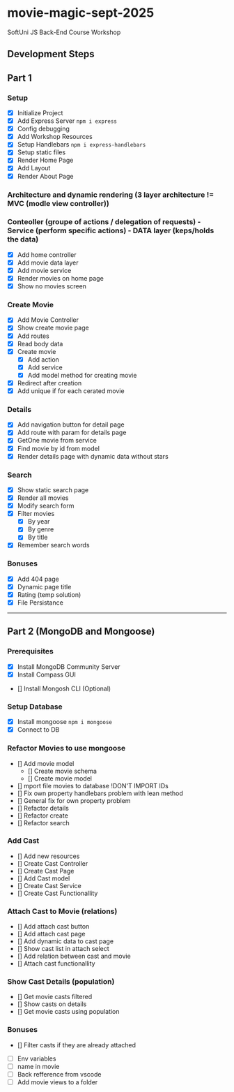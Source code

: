 # movie-magic-sept-2025

SoftUni JS Back-End Course Workshop

## Development Steps

## Part 1

### Setup

- [x] Initialize Project
- [x] Add Express Server `npm i express`
- [x] Config debugging
- [x] Add Workshop Resources
- [x] Setup Handlebars `npm i express-handlebars`
- [x] Setup static files
- [x] Render Home Page
- [x] Add Layout
- [x] Render About Page

### Architecture and dynamic rendering (3 layer architecture != MVC (modle view controller))

### Conteoller (groupe of actions / delegation of requests) - Service (perform specific actions) - DATA layer (keps/holds the data)

- [x] Add home controller
- [x] Add movie data layer
- [x] Add movie service
- [x] Render movies on home page
- [x] Show no movies screen

### Create Movie

- [x] Add Movie Controller
- [x] Show create movie page
- [x] Add routes
- [x] Read body data
- [x] Create movie
  - [x] Add action
  - [x] Add service
  - [x] Add model method for creating movie
- [x] Redirect after creation
- [x] Add unique if for each cerated movie

### Details

- [x] Add navigation button for detail page
- [x] Add route with param for details page
- [x] GetOne movie from service
- [x] Find movie by id from model
- [x] Render details page with dynamic data without stars

### Search

- [x] Show static search page
- [x] Render all movies
- [x] Modify search form
- [x] Filter movies
  - [x] By year
  - [x] By genre
  - [x] By title
- [x] Remember search words

### Bonuses

- [x] Add 404 page
- [x] Dynamic page title
- [x] Rating (temp solution)
- [x] File Persistance

---

## Part 2 (MongoDB and Mongoose)

### Prerequisites

- [x] Install MongoDB Community Server
- [x] Install Compass GUI
- [] Install Mongosh CLI (Optional)

### Setup Database

- [x] Install mongoose `npm i mongoose`
- [x] Connect to DB

### Refactor Movies to use mongoose

- [] Add movie model
  - [] Create movie schema
  - [] Create movie model
- [] mport file movies to database !DON'T IMPORT IDs
- [] Fix own property handlebars problem with lean method
- [] General fix for own property problem
- [] Refactor details
- [] Refactor create
- [] Refactor search

### Add Cast

- [] Add new resources
- [] Create Cast Controller
- [] Create Cast Page
- [] Add Cast model
- [] Create Cast Service
- [] Create Cast Functionallity

### Attach Cast to Movie (relations)

- [] Add attach cast button
- [] Add attach cast page
- [] Add dynamic data to cast page
- [] Show cast list in attach select
- [] Add relation between cast and movie
- [] Attach cast functionallity

### Show Cast Details (population)

- [] Get movie casts filtered
- [] Show casts on details
- [] Get movie casts using population

### Bonuses

- [] Filter casts if they are already attached
- [ ] Env variables
- [ ] name in movie
- [ ] Back refference from vscode
- [ ] Add movie views to a folder
